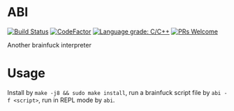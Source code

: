 # ABI
[![Build Status](https://travis-ci.com/Shylock-Hg/ABI.svg?branch=master)](https://travis-ci.com/Shylock-Hg/ABI)
[![CodeFactor](https://www.codefactor.io/repository/github/shylock-hg/abi/badge)](https://www.codefactor.io/repository/github/shylock-hg/abi)
[![Language grade: C/C++](https://img.shields.io/lgtm/grade/cpp/g/Shylock-Hg/ABI.svg?logo=lgtm&logoWidth=18)](https://lgtm.com/projects/g/Shylock-Hg/ABI/context:cpp)
[![PRs Welcome](https://img.shields.io/badge/PRs-welcome-brightgreen.svg?style=flat-square)](http://makeapullrequest.com)

Another brainfuck interpreter

# Usage

Install by `make -j8 && sudo make install`, run a brainfuck script file by `abi -f <script>`, run in REPL mode by `abi`.
